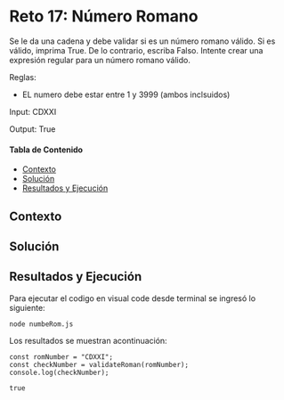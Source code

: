 # Reto 17: Número Romano
Se le da una cadena y debe validar si es un número romano válido. Si es válido, imprima True. De lo contrario, escriba Falso. 
Intente crear una expresión regular para un número romano válido.

Reglas:
- EL numero debe estar entre 1 y 3999 (ambos inclsuidos)

Input: CDXXI

Output: True

#### Tabla de Contenido

- [Contexto](#contexto)
- [Solución](#solución)
- [Resultados y Ejecución](#resultados-y-ejecución)

## Contexto


## Solución

## Resultados y Ejecución
Para ejecutar el codigo en visual code desde terminal se ingresó lo siguiente:
```
node numbeRom.js 
```

Los resultados se muestran acontinuación:
```
const romNumber = "CDXXI";
const checkNumber = validateRoman(romNumber);
console.log(checkNumber);

true
```
